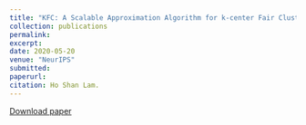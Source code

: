 ```yaml
---
title: "KFC: A Scalable Approximation Algorithm for k-center Fair Clustering"
collection: publications
permalink: 
excerpt: 
date: 2020-05-20
venue: "NeurIPS"
submitted:
paperurl: 
citation: Ho Shan Lam. 
---
```


[Download paper](https://proceedings.neurips.cc/paper/2020/file/a6d259bfbfa2062843ef543e21d7ec8e-Paper.pdf)
